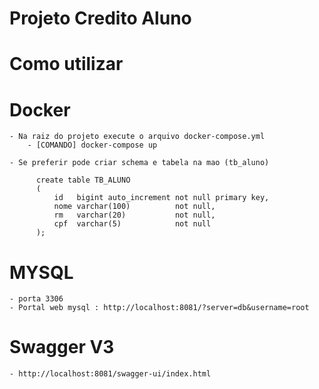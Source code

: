# Projeto Credito Aluno  
  
 
 
# Como utilizar

  # Docker
  
    - Na raiz do projeto execute o arquivo docker-compose.yml
        - [COMANDO] docker-compose up
        
    - Se preferir pode criar schema e tabela na mao (tb_aluno)
    
          create table TB_ALUNO
          (
              id   bigint auto_increment not null primary key,
              nome varchar(100)          not null,
              rm   varchar(20)           not null,
              cpf  varchar(5)            not null
          );
  
  # MYSQL 
  
    - porta 3306
    - Portal web mysql : http://localhost:8081/?server=db&username=root
    
  # Swagger V3
    - http://localhost:8081/swagger-ui/index.html



